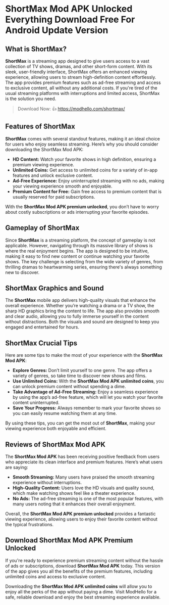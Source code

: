 # ShortMax Mod APK Unlocked Everything Download Free For Android Update Version

## What is ShortMax?

**ShortMax** is a streaming app designed to give users access to a vast collection of TV shows, dramas, and other short-form content. With its sleek, user-friendly interface, ShortMax offers an enhanced viewing experience, allowing users to stream high-definition content effortlessly. The app provides premium features such as ad-free streaming and access to exclusive content, all without any additional costs. If you're tired of the usual streaming platforms with interruptions and limited access, ShortMax is the solution you need.

>Download Now: 👍 https://modhello.com/shortmax/

## Features of ShortMax

**ShortMax** comes with several standout features, making it an ideal choice for users who enjoy seamless streaming. Here’s why you should consider downloading the ShortMax Mod APK:

- **HD Content:** Watch your favorite shows in high definition, ensuring a premium viewing experience.
- **Unlimited Coins:** Get access to unlimited coins for a variety of in-app features and unlock exclusive content.
- **Ad-Free Experience:** Enjoy uninterrupted streaming with no ads, making your viewing experience smooth and enjoyable.
- **Premium Content for Free:** Gain free access to premium content that is usually reserved for paid subscriptions.

With the **ShortMax Mod APK premium unlocked**, you don’t have to worry about costly subscriptions or ads interrupting your favorite episodes.

## Gameplay of ShortMax

Since **ShortMax** is a streaming platform, the concept of gameplay is not applicable. However, navigating through its massive library of shows is where the real enjoyment begins. The app is designed to be intuitive, making it easy to find new content or continue watching your favorite shows. The key challenge is selecting from the wide variety of genres, from thrilling dramas to heartwarming series, ensuring there's always something new to discover.

## ShortMax Graphics and Sound

The **ShortMax** mobile app delivers high-quality visuals that enhance the overall experience. Whether you’re watching a drama or a TV show, the sharp HD graphics bring the content to life. The app also provides smooth and clear audio, allowing you to fully immerse yourself in the content without distractions. Both the visuals and sound are designed to keep you engaged and entertained for hours.

## ShortMax Crucial Tips

Here are some tips to make the most of your experience with the **ShortMax Mod APK**:

- **Explore Genres:** Don’t limit yourself to one genre. The app offers a variety of genres, so take time to discover new shows and films.
- **Use Unlimited Coins:** With the **ShortMax Mod APK unlimited coins**, you can unlock premium content without spending a dime.
- **Take Advantage of Ad-Free Streaming:** Enjoy a seamless experience by using the app’s ad-free feature, which will let you watch your favorite content uninterrupted.
- **Save Your Progress:** Always remember to mark your favorite shows so you can easily resume watching them at any time.

By using these tips, you can get the most out of **ShortMax**, making your viewing experience both enjoyable and efficient.

## Reviews of ShortMax Mod APK

The **ShortMax Mod APK** has been receiving positive feedback from users who appreciate its clean interface and premium features. Here’s what users are saying:

- **Smooth Streaming:** Many users have praised the smooth streaming experience without interruptions.
- **High-Quality Content:** Users love the HD visuals and quality sound, which make watching shows feel like a theater experience.
- **No Ads:** The ad-free streaming is one of the most popular features, with many users noting that it enhances their overall enjoyment.

Overall, the **ShortMax Mod APK premium unlocked** provides a fantastic viewing experience, allowing users to enjoy their favorite content without the typical frustrations.

## Download ShortMax Mod APK Premium Unlocked

If you're ready to experience premium streaming content without the hassle of ads or subscriptions, download **ShortMax Mod APK** today. This version of the app gives you all the benefits of the premium features, including unlimited coins and access to exclusive content.

Downloading the **ShortMax Mod APK unlimited coins** will allow you to enjoy all the perks of the app without paying a dime. Visit ModHello for a safe, reliable download and enjoy the best streaming experience available.
